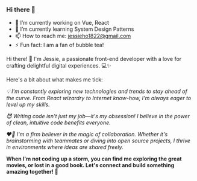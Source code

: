 ### Hi there 👋

- 🔭 I’m currently working on Vue, React
- 🌱 I’m currently learning System Design Patterns
- 📫 How to reach me: jessieho1822@gmail.com
- ⚡ Fun fact: I am a fan of bubble tea!
  
Hi there! 👋 I'm Jessie, a passionate front-end developer with a love for crafting delightful digital experiences. 💻✨

Here's a bit about what makes me tick:

*💡 I'm constantly exploring new technologies and trends to stay ahead of the curve. From React wizardry to Internet know-how, I'm always eager to level up my skills.*

*😈 Writing code isn't just my job—it's my obsession! I believe in the power of clean, intuitive code benefits everyone.*

*❤️‍🔥 I'm a firm believer in the magic of collaboration. Whether it's brainstorming with teammates or diving into open source projects, I thrive in environments where ideas are shared freely.*


**When I'm not coding up a storm, you can find me exploring the great movies, or lost in a good book. Let's connect and build something amazing together! 🚀**
